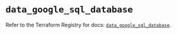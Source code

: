 # `data_google_sql_database`

Refer to the Terraform Registry for docs: [`data_google_sql_database`](https://registry.terraform.io/providers/hashicorp/google/6.37.0/docs/data-sources/sql_database).
